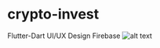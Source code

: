 # crypto-invest
Flutter-Dart
UI/UX Design
Firebase 
![alt text](https://bgcp.bionluk.com/images/portfolio/1400x788/ed4f4423-a020-4a69-ae33-5415308f986c.png)
